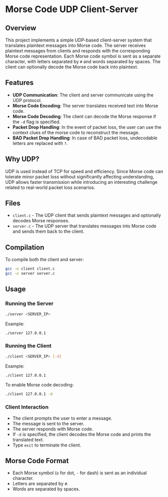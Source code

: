 # Morse Code UDP Client-Server


## Overview
This project implements a simple UDP-based client-server system that translates plaintext messages into Morse code. The server receives plaintext messages from clients and responds with the corresponding Morse code representation. Each Morse code symbol is sent as a separate character, with letters separated by `#` and words separated by spaces. The client can optionally decode the Morse code back into plaintext.

## Features
- **UDP Communication**: The client and server communicate using the UDP protocol.
- **Morse Code Encoding**: The server translates received text into Morse code.
- **Morse Code Decoding**: The client can decode the Morse response if the `-d` flag is specified.
- **Packet Drop Handling**: In the event of packet loss, the user can use the context clues of the morse code to reconstruct the message.
- **BAD Packet Drop Handling**: In case of BAD packet loss, undecodable letters are replaced with `?`.

## Why UDP?
UDP is used instead of TCP for speed and efficiency. Since Morse code can tolerate minor packet loss without significantly affecting understanding, UDP allows faster transmission while introducing an interesting challenge related to real-world packet loss scenarios.

## Files
- `client.c` - The UDP client that sends plaintext messages and optionally decodes Morse responses.
- `server.c` - The UDP server that translates messages into Morse code and sends them back to the client.

## Compilation
To compile both the client and server:
```sh
gcc -o client client.c
gcc -o server server.c
```

## Usage
### Running the Server
```sh
./server <SERVER_IP>
```
Example:
```sh
./server 127.0.0.1
```

### Running the Client
```sh
./client <SERVER_IP> [-d]
```
Example:
```sh
./client 127.0.0.1
```
To enable Morse code decoding:
```sh
./client 127.0.0.1 -d
```

### Client Interaction
- The client prompts the user to enter a message.
- The message is sent to the server.
- The server responds with Morse code.
- If `-d` is specified, the client decodes the Morse code and prints the translated text.
- Type `exit` to terminate the client.

## Morse Code Format
- Each Morse symbol (`o` for dot, `-` for dash) is sent as an individual character.
- Letters are separated by `#`.
- Words are separated by spaces.

